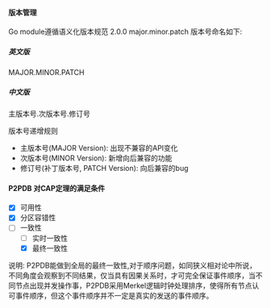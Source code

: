

#### 版本管理
Go module遵循语义化版本规范 2.0.0 major.minor.patch
版本号命名如下:
##### 英文版
MAJOR.MINOR.PATCH
##### 中文版
主版本号.次版本号.修订号

版本号递增规则
- 主版本号(MAJOR Version): 出现不兼容的API变化
- 次版本号(MINOR Version): 新增向后兼容的功能
- 修订号(补丁版本号, PATCH Version): 向后兼容的bug



#### P2PDB 对CAP定理的满足条件

- [x] 可用性   
- [x] 分区容错性
- [ ] 一致性
    - [ ] 实时一致性
    - [x] 最终一致性

说明:
P2PDB能做到全局的最终一致性,对于顺序问题，如同狭义相对论中所说，不同角度会观察到不同结果，仅当具有因果关系时，才可完全保证事件顺序，当不同节点出现并发操作事，P2PDB采用Merkel逻辑时钟处理排序，使得所有节点认可事件顺序，但这个事件顺序并不一定是真实的发送的事件顺序。


